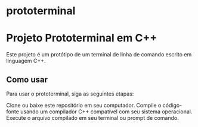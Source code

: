 # prototerminal



# Projeto Prototerminal em C++

Este projeto é um protótipo de um terminal de linha de comando escrito em linguagem C++.

## Como usar

Para usar o prototerminal, siga as seguintes etapas:

Clone ou baixe este repositório em seu computador.
Compile o código-fonte usando um compilador C++ compatível com seu sistema operacional.
Execute o arquivo compilado em seu terminal ou prompt de comando.
